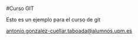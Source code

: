 #Curso GIT

Esto es un ejemplo para el curso de git

antonio.gonzalez-cuellar.taboada@alumnos.upm.es